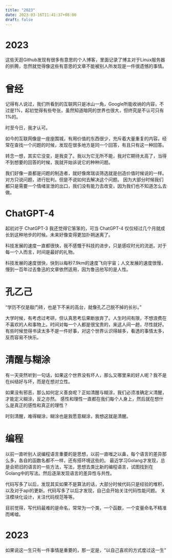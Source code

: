 ```yaml
---
title: "2023"
date: 2023-03-16T11:41:37+08:00
draft: false
---
```

# 2023
这些天逛Github发现有很多有意思的个人博客，里面记录了博主对于Linux服务器的折腾，忽然就觉得像这些有意思的文章不能被别人所发现是一件很遗憾的事情。

# 曾经
记得有人说过，我们所看到的互联网只是冰山一角，Google所能收纳的内容，不过是1%，起初觉得有些夸张，虽然知道暗网的世界也很大，但终究是不认可只有1%的。

时至今日，我才认可。

如今的互联网像是一座座围城，有用价值的东西很少，充斥着大量重复的内容。经常在查找一个问题的时候，发现在很多地方是同一个回答，有且只有这一种回答。

转念一想，其实它没变，是我变了。我以为它无所不能，我对它期待太高了，当得不到想要的回答的时候，我就开始诉说它的种种问题。

我们好像一直都是问题的制造者，就好像席瑞谈筛选就是创造价值时候说的一样。对方只说问题，进行批判，但是不说如何去解决这个问题。
因为大部分时候我们都只是需要一个情绪宣泄的出口，我们没有能力去改变，因为我们也不知道怎么去做。

# ChatGPT-4
起初对于 ChatGPT-3 我还觉得它笨笨的，可当 ChatGPT-4 仅仅经过几个月就成长到这种地步的时候。未来好像变得更加扑朔迷离了。

科技发展的速度一直都很快，我不感慨于科技的进步，只是感叹时光的流逝。对于每一个人而言，时间是最好的礼物。

科技发展的速度很快，快到以每秒7.9km的速度飞向宇宙；人文发展的速度很慢，慢到一百年过去鲁迅的文章依然适用，因为鲁迅他写的是人性。

# 孔乙己
“学历不仅是敲门砖，也是下不来的高台，就像孔乙己脱不掉的长衫。”

大学时候，有考虑过考研，但认真思考后果断放弃了。人生时间有限，不想浪费在不喜欢的人和事物上。时间对每一个人都是很宝贵的，来这人间一趟，尽性就好。
有些时候觉得书读太多不是一件好事，对这个世界认识得越多，看透的事情太多，反而容易不快乐。

# 清醒与糊涂
有一天突然听到一句话，如果这个世界没有坏人，那么又哪里来的好人呢？我不是在纠结好与坏，而是在想对立性。

如果没有邪恶，那么如何定义善良呢？正如清醒与糊涂，我们必须准确定义清醒，才能定义糊涂，反之亦然。
感性和理性一直都在我们每个人身上，然后就在想什么是真正的感性和真正的理性？

时刻清醒，难得糊涂，糊涂也是我愿意糊涂，我想这就是清醒。
# 编程
以前一直听别人说编程语言重要的是思想，以前一直嗤之以鼻，每个语言的差异那么多，各自的函数名都不一样，还有搭环境这些的。
最近学习Golang才发现，总是会把旧的语言的一些方法，写法，思想去类比新的编程语言，试图找到在Golang中的写法。然后逐渐发现语言的差异性与共性。

代码写多了以后，发现其实如果不是算法的话，大部分时候代码只是经验的堆积，以及对于api的更新。代码写多了以后才发现，自己会开始关注代码性能问题。
关注模块化设计，关注代码规范等等。

目前觉得，写代码最难的是命名，常常为一个类，一个函数，一个变量命名不精准而唏嘘。
# 2023
如果说这一生只有一件事情是重要的，那一定是，“以自己喜欢的方式度过这一生”


